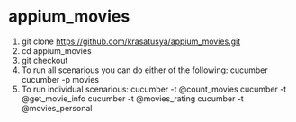 # appium_movies

1. git clone https://github.com/krasatusya/appium_movies.git
2. cd appium_movies
3. git checkout
4. To run all scenarious you can do either of the following:
    cucumber
    cucumber -p movies
5. To run individual scenarious:
    cucumber -t @count_movies
    cucumber -t @get_movie_info
    cucumber -t @movies_rating
    cucumber -t @movies_personal